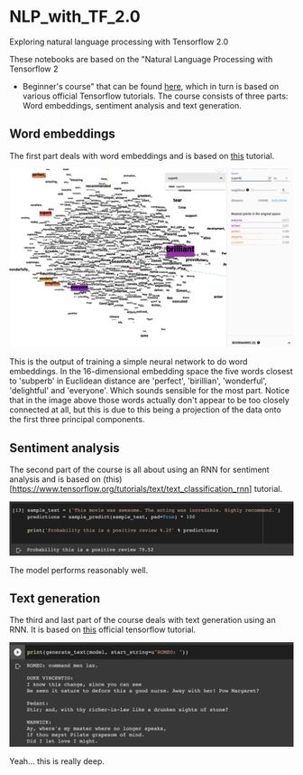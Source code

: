 # NLP_with_TF_2.0

Exploring natural language processing with Tensorflow 2.0

These notebooks are based on the "Natural Language Processing with Tensorflow  2
- Beginner's course" that can be found [here](https://www.youtube.com/watch?v=B2q5cRJvqI8), which in turn is based on various
official Tensorflow tutorials. The course consists of three parts: Word
embeddings, sentiment analysis and text generation.


## Word embeddings

The first part deals with word embeddings and is based on [this](https://www.tensorflow.org/tutorials/text/word_embeddings) tutorial.

![](Word_embeddings_superb.png)

This is the output of training a simple neural network to do word embeddings. In
the 16-dimensional embedding space the five words closest to 'subperb' in
Euclidean distance are
'perfect', 'birillian', 'wonderful', 'delightful' and 'everyone'. Which sounds
sensible for the most part. Notice that in the image above those words actually
don't appear to be too closely connected at all, but this is due to this being a
projection of the data onto the first three principal components.


## Sentiment analysis

The second part of the course is all about using an RNN for sentiment analysis
and is based on (this)[https://www.tensorflow.org/tutorials/text/text_classification_rnn] tutorial.

![](sentiment_prediction.png)

The model performs reasonably well.

## Text generation

The third and last part of the course deals with text generation using an RNN.
It is based on [this](https://www.tensorflow.org/tutorials/text/text_generation)
official tensorflow tutorial.

![](ROMEO_text_generation.png)

Yeah... this is really deep.